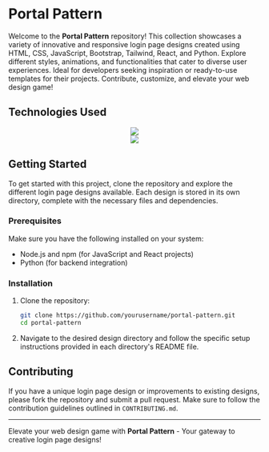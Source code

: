 # Portal Pattern

Welcome to the **Portal Pattern** repository! This collection showcases a variety of innovative and responsive login page designs created using HTML, CSS, JavaScript, Bootstrap, Tailwind, React, and Python. Explore different styles, animations, and functionalities that cater to diverse user experiences. Ideal for developers seeking inspiration or ready-to-use templates for their projects. Contribute, customize, and elevate your web design game!

## Technologies Used

<div align="center">
<a href="https://skillicons.dev">
<img src="https://skillicons.dev/icons?i=js,html,css" /><br>
<img src="https://skillicons.dev/icons?i=bootstrap,tailwind"/>
</a>

</div>


## Getting Started

To get started with this project, clone the repository and explore the different login page designs available. Each design is stored in its own directory, complete with the necessary files and dependencies.

### Prerequisites

Make sure you have the following installed on your system:

- Node.js and npm (for JavaScript and React projects)
- Python (for backend integration)

### Installation

1. Clone the repository:
    ```bash
    git clone https://github.com/yourusername/portal-pattern.git
    cd portal-pattern
    ```

2. Navigate to the desired design directory and follow the specific setup instructions provided in each directory's README file.

## Contributing

If you have a unique login page design or improvements to existing designs, please fork the repository and submit a pull request. Make sure to follow the contribution guidelines outlined in `CONTRIBUTING.md`.

---

Elevate your web design game with **Portal Pattern** - Your gateway to creative login page designs!
